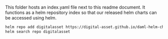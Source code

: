 This folder hosts an index.yaml file next to this readme document. It functions as a helm repository index so that our released helm charts can be accessed using helm.

```bash
helm repo add digitalasset https://digital-asset.github.io/daml-helm-charts/
helm search repo digitalasset
```
